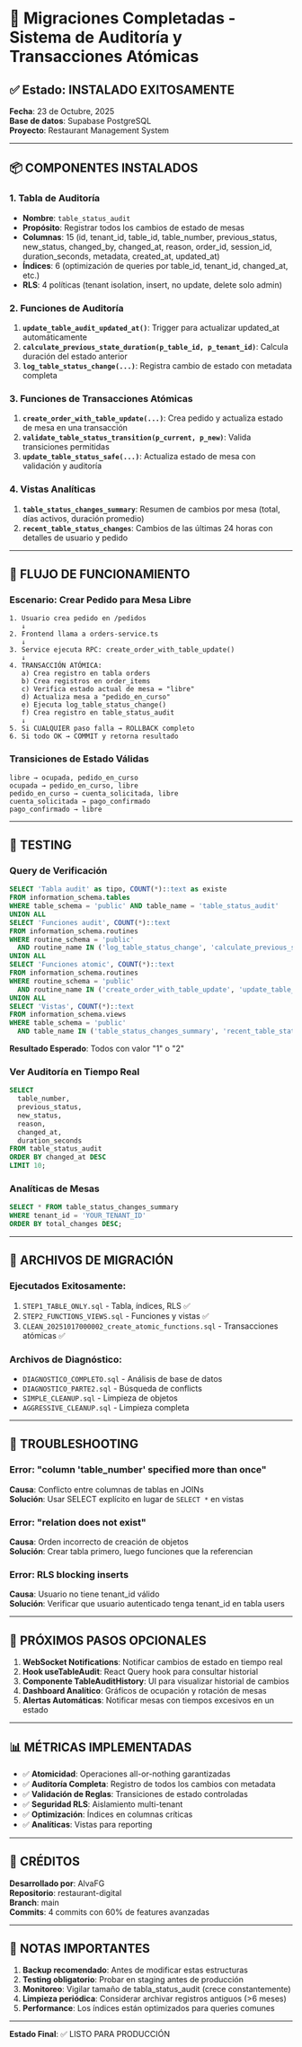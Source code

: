 # 🎉 Migraciones Completadas - Sistema de Auditoría y Transacciones Atómicas

## ✅ Estado: INSTALADO EXITOSAMENTE

**Fecha**: 23 de Octubre, 2025  
**Base de datos**: Supabase PostgreSQL  
**Proyecto**: Restaurant Management System

---

## 📦 COMPONENTES INSTALADOS

### 1. Tabla de Auditoría
- **Nombre**: `table_status_audit`
- **Propósito**: Registrar todos los cambios de estado de mesas
- **Columnas**: 15 (id, tenant_id, table_id, table_number, previous_status, new_status, changed_by, changed_at, reason, order_id, session_id, duration_seconds, metadata, created_at, updated_at)
- **Índices**: 6 (optimización de queries por table_id, tenant_id, changed_at, etc.)
- **RLS**: 4 políticas (tenant isolation, insert, no update, delete solo admin)

### 2. Funciones de Auditoría
1. **`update_table_audit_updated_at()`**: Trigger para actualizar updated_at automáticamente
2. **`calculate_previous_state_duration(p_table_id, p_tenant_id)`**: Calcula duración del estado anterior
3. **`log_table_status_change(...)`**: Registra cambio de estado con metadata completa

### 3. Funciones de Transacciones Atómicas
1. **`create_order_with_table_update(...)`**: Crea pedido y actualiza estado de mesa en una transacción
2. **`validate_table_status_transition(p_current, p_new)`**: Valida transiciones permitidas
3. **`update_table_status_safe(...)`**: Actualiza estado de mesa con validación y auditoría

### 4. Vistas Analíticas
1. **`table_status_changes_summary`**: Resumen de cambios por mesa (total, días activos, duración promedio)
2. **`recent_table_status_changes`**: Cambios de las últimas 24 horas con detalles de usuario y pedido

---

## 🔄 FLUJO DE FUNCIONAMIENTO

### Escenario: Crear Pedido para Mesa Libre

```
1. Usuario crea pedido en /pedidos
   ↓
2. Frontend llama a orders-service.ts
   ↓
3. Service ejecuta RPC: create_order_with_table_update()
   ↓
4. TRANSACCIÓN ATÓMICA:
   a) Crea registro en tabla orders
   b) Crea registros en order_items
   c) Verifica estado actual de mesa = "libre"
   d) Actualiza mesa a "pedido_en_curso"
   e) Ejecuta log_table_status_change()
   f) Crea registro en table_status_audit
   ↓
5. Si CUALQUIER paso falla → ROLLBACK completo
6. Si todo OK → COMMIT y retorna resultado
```

### Transiciones de Estado Válidas

```
libre → ocupada, pedido_en_curso
ocupada → pedido_en_curso, libre
pedido_en_curso → cuenta_solicitada, libre
cuenta_solicitada → pago_confirmado
pago_confirmado → libre
```

---

## 🧪 TESTING

### Query de Verificación
```sql
SELECT 'Tabla audit' as tipo, COUNT(*)::text as existe
FROM information_schema.tables 
WHERE table_schema = 'public' AND table_name = 'table_status_audit'
UNION ALL
SELECT 'Funciones audit', COUNT(*)::text
FROM information_schema.routines 
WHERE routine_schema = 'public' 
  AND routine_name IN ('log_table_status_change', 'calculate_previous_state_duration')
UNION ALL
SELECT 'Funciones atomic', COUNT(*)::text
FROM information_schema.routines 
WHERE routine_schema = 'public' 
  AND routine_name IN ('create_order_with_table_update', 'update_table_status_safe')
UNION ALL
SELECT 'Vistas', COUNT(*)::text
FROM information_schema.views 
WHERE table_schema = 'public' 
  AND table_name IN ('table_status_changes_summary', 'recent_table_status_changes');
```

**Resultado Esperado**: Todos con valor "1" o "2"

### Ver Auditoría en Tiempo Real
```sql
SELECT 
  table_number,
  previous_status,
  new_status,
  reason,
  changed_at,
  duration_seconds
FROM table_status_audit 
ORDER BY changed_at DESC 
LIMIT 10;
```

### Analíticas de Mesas
```sql
SELECT * FROM table_status_changes_summary
WHERE tenant_id = 'YOUR_TENANT_ID'
ORDER BY total_changes DESC;
```

---

## 📂 ARCHIVOS DE MIGRACIÓN

### Ejecutados Exitosamente:
1. `STEP1_TABLE_ONLY.sql` - Tabla, índices, RLS ✅
2. `STEP2_FUNCTIONS_VIEWS.sql` - Funciones y vistas ✅
3. `CLEAN_20251017000002_create_atomic_functions.sql` - Transacciones atómicas ✅

### Archivos de Diagnóstico:
- `DIAGNOSTICO_COMPLETO.sql` - Análisis de base de datos
- `DIAGNOSTICO_PARTE2.sql` - Búsqueda de conflicts
- `SIMPLE_CLEANUP.sql` - Limpieza de objetos
- `AGGRESSIVE_CLEANUP.sql` - Limpieza completa

---

## 🐛 TROUBLESHOOTING

### Error: "column 'table_number' specified more than once"
**Causa**: Conflicto entre columnas de tablas en JOINs  
**Solución**: Usar SELECT explícito en lugar de `SELECT *` en vistas

### Error: "relation does not exist"
**Causa**: Orden incorrecto de creación de objetos  
**Solución**: Crear tabla primero, luego funciones que la referencian

### Error: RLS blocking inserts
**Causa**: Usuario no tiene tenant_id válido  
**Solución**: Verificar que usuario autenticado tenga tenant_id en tabla users

---

## 🚀 PRÓXIMOS PASOS OPCIONALES

1. **WebSocket Notifications**: Notificar cambios de estado en tiempo real
2. **Hook useTableAudit**: React Query hook para consultar historial
3. **Componente TableAuditHistory**: UI para visualizar historial de cambios
4. **Dashboard Analítico**: Gráficos de ocupación y rotación de mesas
5. **Alertas Automáticas**: Notificar mesas con tiempos excesivos en un estado

---

## 📊 MÉTRICAS IMPLEMENTADAS

- ✅ **Atomicidad**: Operaciones all-or-nothing garantizadas
- ✅ **Auditoría Completa**: Registro de todos los cambios con metadata
- ✅ **Validación de Reglas**: Transiciones de estado controladas
- ✅ **Seguridad RLS**: Aislamiento multi-tenant
- ✅ **Optimización**: Índices en columnas críticas
- ✅ **Analíticas**: Vistas para reporting

---

## 👥 CRÉDITOS

**Desarrollado por**: AlvaFG  
**Repositorio**: restaurant-digital  
**Branch**: main  
**Commits**: 4 commits con 60% de features avanzadas

---

## 📝 NOTAS IMPORTANTES

1. **Backup recomendado**: Antes de modificar estas estructuras
2. **Testing obligatorio**: Probar en staging antes de producción
3. **Monitoreo**: Vigilar tamaño de tabla_status_audit (crece constantemente)
4. **Limpieza periódica**: Considerar archivar registros antiguos (>6 meses)
5. **Performance**: Los índices están optimizados para queries comunes

---

**Estado Final**: ✅ LISTO PARA PRODUCCIÓN
